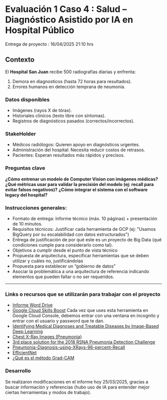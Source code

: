 # Evaluación 1 Caso 4 : Salud – Diagnóstico Asistido por IA en Hospital Público

Entrega de proyecto : 16/04/2025 21:10 hrs

## Contexto

El **Hospital San Juan** recibe 500 radiografías diarias y enfrenta:

1. Demora en diagnosticos (hasta 72 horas para resultados).
2. Errores humanos en detección temprana de neumonía.

### Datos disponibles

- Imágenes (rayos X de tórax).
- Historiales clínicos (texto libre con síntomas).
- Registros de diagnósticos pasados (correctos/incorrectos).

### StakeHolder

- Médicos radiólogos: Quieren apoyo en diagnósticos urgentes.
- Administración del hospital: Necesita reducir costos de retrasos.
- Pacientes: Esperan resultados más rápidos y precisos.

### Preguntas clave

**¿Cómo entrenar un modelo de Computer Vision con imágenes médicas?**
**¿Qué métricas usar para validar la precisión del modelo (ej: recall para evitar falsos negativos)?**
**¿Cómo integrar el sistema con el software legacy del hospital?**

### Instrucciones generales:

- Formato de entrega: Informe técnico (máx. 10 páginas) + presentación de 10 minutos.
- Requisitos técnicos: Justificar cada herramienta de GCP (ej: "Usamos BigQuery por su escalabilidad con datos estructurados")
- Entrega de justificación de por qué este es un proyecto de Big Data (qué condiciones cumple para considerarlo como tal).
- Objetivos a cumplir desde el punto de vista técnico
- Propuesta de arquitectura, especificar herramientas que se deben utilizar y cuáles no, justificándolas
- Propuesta para establecer un “gobierno de datos”
- Asociar la problemática a una arquitectura de referencia indicando elementos que pueden faltar o no ser requeridos.

---

### Links o recursos que se utilizarán para trabajar con el proyecto

- [Informe Word Drive](https://docs.google.com/document/d/1fYen3eX8xAYZzkzhBPpkCiP5DQIlwv52tCy4pYlnrYM/edit?tab=t.0#heading=h.cbbhtn70u1wl)
- [Google Cloud Skills Boost](https://www.cloudskillsboost.google/?locale=es) Cada vez que uses esta herramienta en Google Cloud Console, debemos entrar con una ventana en incognito y entrar con el usuario y password que te dan.
- [Identifying Medical Diagnoses and Treatable Diseases by Image-Based Deep Learning](<https://www.cell.com/cell/fulltext/S0092-8674(18)30154-5>)
- [Chest X-Ray Images (Pneumonia)](https://www.kaggle.com/datasets/paultimothymooney/chest-xray-pneumonia)
- [3rd place solution for the 2018 RSNA Pneumonia Detection Challenge](https://github.com/pmcheng/rsna-pneumonia)
- [Pneumonia-Diagnosis-using-XRays-96-percent-Recall](https://github.com/deadskull7/Pneumonia-Diagnosis-using-XRays-96-percent-Recall)
- [EfficientNet](https://paperswithcode.com/method/efficientnet)
- [¿Qué es el método Grad-CAM](https://datascientest.com/es/que-es-el-metodo-grad-cam)

### Desarrollo

Se realizaron modificaciones en el informe hoy 25/03/2025, gracias a buscar información y referencias (hubo uso de IA para entender mejor ciertas herramientas y modos de trabajo).
